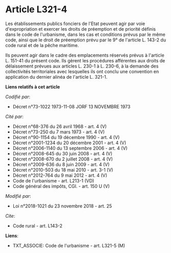# Article L321-4

Les établissements publics fonciers de l'Etat peuvent agir par voie d'expropriation et exercer les droits de préemption et de
priorité définis dans le code de l'urbanisme, dans les cas et conditions prévus par le même code, ainsi que le droit de
préemption prévu par le 9° de l'article L. 143-2 du code rural et de la pêche maritime.

Ils peuvent agir dans le cadre des emplacements réservés prévus à l'article L. 151-41 du présent code. Ils gèrent les
procédures afférentes aux droits de délaissement prévues aux articles L. 230-1 à L. 230-6, à la demande des collectivités
territoriales avec lesquelles ils ont conclu une convention en application du dernier alinéa de l'article L. 321-1.

**Liens relatifs à cet article**

_Codifié par_:

  - Décret n°73-1022 1973-11-08 JORF 13 NOVEMBRE 1973

_Cité par_:

  - Décret n°68-376 du 26 avril 1968 - art. 4 (V)
  - Décret n°73-250 du 7 mars 1973 - art. 4 (V)
  - Décret n°90-1154 du 19 décembre 1990 - art. 4 (V)
  - Décret n°2001-1234 du 20 décembre 2001 - art. 4 (V)
  - Décret n°2006-1140 du 13 septembre 2006 - art. 4 (V)
  - Décret n°2008-645 du 30 juin 2008 - art. 4 (V)
  - Décret n°2008-670 du 2 juillet 2008 - art. 4 (V)
  - Décret n°2009-636 du 8 juin 2009 - art. 4 (V)
  - Décret n°2010-503 du 18 mai 2010 - art. 3-1 (V)
  - Décret n°2012-764 du 9 mai 2012 - art. 4 (V)
  - Code de l'urbanisme - art. L213-1 (VD)
  - Code général des impôts, CGI. - art. 150 U (V)

_Modifié par_:

  - Loi n°2018-1021 du 23 novembre 2018 - art. 25

_Cite_:

  - Code rural - art. L143-2

**Liens**:

  - TXT_ASSOCIE: Code de l'urbanisme - art. L321-5 (M)
